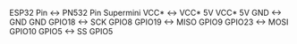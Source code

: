ESP32 Pin	    <->	PN532 Pin       Supermini
VCC*	        <->	VCC*   5V       VCC* 5V
GND	            <->	GND             GND
GPIO18	        <->	SCK             GPIO8
GPIO19	        <->	MISO            GPIO9
GPIO23	        <->	MOSI            GPIO10
GPIO5	        <->	SS              GPIO5

